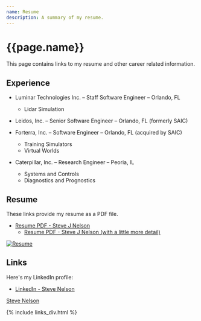```yaml
---
name: Resume
description: A summary of my resume.
---
```

<h1>{{page.name}}</h1>
  
This page contains links to my resume and other career related information.  
  
<h2>Experience</h2>
  
- Luminar Technologies Inc. – Staff Software Engineer – Orlando, FL
  -	Lidar Simulation

- Leidos, Inc. – Senior Software Engineer – Orlando, FL (formerly SAIC)
- Forterra, Inc. – Software Engineer – Orlando, FL (acquired by SAIC)
  -	Training Simulators
  -	Virtual Worlds

- Caterpillar, Inc. – Research Engineer – Peoria, IL
  - Systems and Controls
  - Diagnostics and Prognostics

<h2>Resume</h2>
  
These links provide my resume as a PDF file.  

- [Resume PDF - Steve J Nelson]({{site.jobs_url}}/Steve_J_Nelson_Resume_2024-09-11.pdf)  
  - [Resume PDF - Steve J Nelson (with a little more detail)]({{site.jobs_url}}/Steve_J_Nelson_Resume_Detail_2024-09-07.pdf)  

[![Resume]({{site.jobs_url}}/Steve_J_Nelson_Resume_2024-09-11.png)]({{site.jobs_url}}/Steve_J_Nelson_Resume_2024-09-11.pdf)  
  
<h2>Links</h2>
  
Here's my LinkedIn profile:  
  
- [LinkedIn - Steve Nelson ](https://www.linkedin.com/in/steve-john-nelson/)  
  
<script src="https://platform.linkedin.com/badges/js/profile.js" async defer type="text/javascript"></script>

<div class="badge-base LI-profile-badge" data-locale="en_US" data-size="large" data-theme="dark" data-type="HORIZONTAL" data-vanity="steve-john-nelson" data-version="v1"><a class="badge-base__link LI-simple-link" href="https://www.linkedin.com/in/steve-john-nelson?trk=profile-badge">Steve Nelson</a></div>
              
{% include links_div.html %}  
